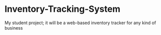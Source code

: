 # Inventory-Tracking-System
My student project; it will be a web-based inventory tracker for any kind of business
